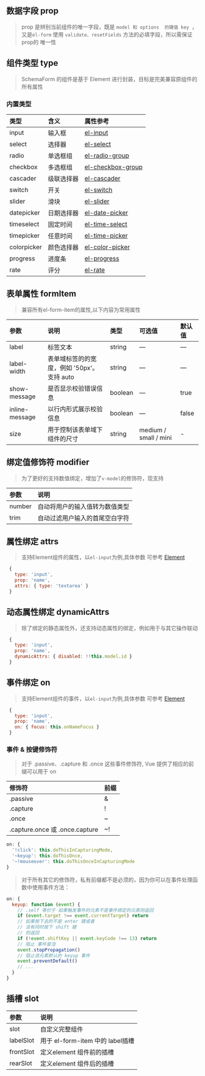 ## 数据字段 prop

> prop 是辨别当前组件的唯一字段，既是 ```model 和 options  的键值 key ```，又是```el-form``` 使用 ```validate、resetFields``` 方法的必填字段，所以需保证 prop的 唯一性

## 组件类型 type

> SchemaForm 的组件是基于 Element 进行封装，目标是完美兼容原组件的所有属性

### 内置类型

类型|含义|属性参考
:--|:--|:--
input| 输入框 | [el-input](https://element-plus.gitee.io/zh-CN/component/input.html)
select| 选择器 | [el-select](https://element-plus.gitee.io/zh-CN/component/select.html)
radio| 单选框组 | [el-radio-group](https://element-plus.gitee.io/zh-CN/component/radio.html)
checkbox| 多选框组 | [el-checkbox-group](https://element-plus.gitee.io/zh-CN/component/checkbox.html)
cascader| 级联选择器 | [el-cascader](https://element-plus.gitee.io/zh-CN/component/cascader.html)
switch| 开关 | [el-switch](https://element-plus.gitee.io/zh-CN/component/switch.html)
slider| 滑块 | [el-slider](https://element-plus.gitee.io/zh-CN/component/slider.html)
datepicker| 日期选择器 | [el-date-picker](https://element-plus.gitee.io/zh-CN/component/date-picker.html)
timeselect| 固定时间 | [el-time-select](https://element-plus.gitee.io/zh-CN/component/time-select.html)
timepicker| 任意时间 | [el-time-picker](https://element-plus.gitee.io/zh-CN/component/time-picker.html)
colorpicker| 颜色选择器 | [el-color-picker](https://element-plus.gitee.io/zh-CN/component/color-picker.html)
progress| 进度条 | [el-progress](https://element-plus.gitee.io/zh-CN/component/progress.html)
rate| 评分 | [el-rate](https://element-plus.gitee.io/zh-CN/component/rate.html)

## 表单属性 formItem

> 兼容所有el-form-item的属性,以下内容为常用属性

参数|说明|类型|可选值|默认值
:--|:--|:--|:--|:--
label|标签文本|string|—|—
label-width|表单域标签的的宽度，例如 '50px'。支持 auto|string|—|—
show-message|是否显示校验错误信息|boolean|—|true
inline-message|以行内形式展示校验信息|boolean|—|false
size|用于控制该表单域下组件的尺寸|string|medium / small / mini|-

## 绑定值修饰符 modifier

> 为了更好的支持数值绑定，增加了```v-model```的修饰符，现支持

参数|说明
:--|:--
number|自动将用户的输入值转为数值类型
trim|自动过滤用户输入的首尾空白字符

## 属性绑定 attrs 

> 支持Element组件的属性，以```el-input```为例,具体参数 可参考 [Element](https://element.eleme.cn/#/zh-CN)

``` js
 {
   type: 'input',
   prop: 'name',
   attrs: { type: 'textarea' }
 }
```

## 动态属性绑定 dynamicAttrs

> 除了绑定的静态属性外，还支持动态属性的绑定，例如用于与其它操作联动

``` js
 {
   type: 'input',
   prop: 'name',
   dynamicAttrs: { disabled: !!this.model.id }
 }
```

## 事件绑定 on

> 支持Element组件的事件，以```el-input```为例,具体参数 可参考 [Element](https://element.eleme.cn/#/zh-CN)

``` js
 {
   type: 'input',
   prop: 'name',
   on: { focus: this.onNameFocus }
 }
```

### 事件 & 按键修饰符

> 对于 .passive、.capture 和 .once 这些事件修饰符, Vue 提供了相应的前缀可以用于 on

修饰符|前缀
:--|:--
.passive|&
.capture|!
.once|~
.capture.once 或 .once.capture|~!

``` js
on: {
  '!click': this.doThisInCapturingMode,
  '~keyup': this.doThisOnce,
  '~!mouseover': this.doThisOnceInCapturingMode
}
```

> 对于所有其它的修饰符，私有前缀都不是必须的，因为你可以在事件处理函数中使用事件方法：

``` js
on: {
  keyup: function (event) {
    // .self 等价于 如果触发事件的元素不是事件绑定的元素则返回
    if (event.target !== event.currentTarget) return
    // 如果按下去的不是 enter 键或者
    // 没有同时按下 shift 键
    // 则返回
    if (!event.shiftKey || event.keyCode !== 13) return
    // 阻止 事件冒泡
    event.stopPropagation()
    // 阻止该元素默认的 keyup 事件
    event.preventDefault()
    // ...
  }
}
```

## 插槽 slot

参数|说明|
:--|:--
slot| 自定义完整组件
labelSlot| 用于 el-form-item 中的 label插槽
frontSlot| 定义element 组件前的插槽
rearSlot| 定义element 组件后的插槽
